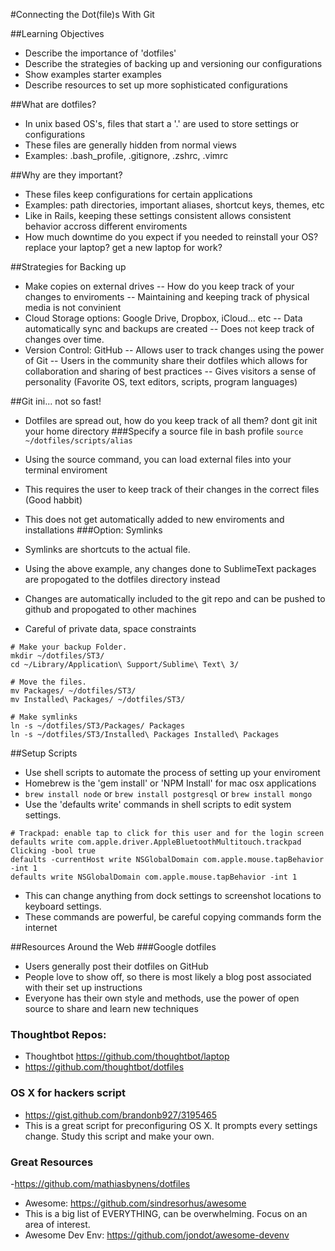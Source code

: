 #Connecting the Dot(file)s With Git

##Learning Objectives
- Describe the importance of 'dotfiles'
- Describe the strategies of backing up and versioning our configurations
- Show examples starter examples
- Describe resources to set up more sophisticated configurations

##What are dotfiles?
- In unix based OS's, files that start a '.' are used to store settings or configurations
- These files are generally hidden from normal views
- Examples: .bash_profile, .gitignore, .zshrc, .vimrc

##Why are they important?
- These files keep configurations for certain applications
- Examples: path directories, important aliases, shortcut keys, themes, etc
- Like in Rails, keeping these settings consistent allows consistent behavior accross different enviroments
- How much downtime do you expect if you needed to reinstall your OS? replace your laptop? get a new laptop for work?

##Strategies for Backing up
- Make copies on external drives
  -- How do you keep track of your changes to enviroments
  -- Maintaining and keeping track of physical media is not convinient
- Cloud Storage options: Google Drive, Dropbox, iCloud... etc
  -- Data automatically sync and backups are created
  -- Does not keep track of changes over time.
- Version Control: GitHub
  -- Allows user to track changes using the power of Git
  -- Users in the community share their dotfiles which allows for collaboration and sharing of best practices
  -- Gives visitors a sense of personality (Favorite OS, text editors, scripts, program languages)

##Git ini... not so fast!
- Dotfiles are spread out, how do you keep track of all them?  dont git init your home directory
###Specify a source file in bash profile
`source ~/dotfiles/scripts/alias`
- Using the source command, you can load external files into your terminal enviroment
- This requires the user to keep track of their changes in the correct files (Good habbit)
- This does not get automatically added to new enviroments and installations
###Option: Symlinks

- Symlinks are shortcuts to the actual file.
- Using the above example, any changes done to SublimeText packages are propogated to the dotfiles directory instead
- Changes are automatically included to the git repo and can be pushed to github and propogated to other machines
- Careful of private data, space constraints

```
# Make your backup Folder.
mkdir ~/dotfiles/ST3/
cd ~/Library/Application\ Support/Sublime\ Text\ 3/

# Move the files.
mv Packages/ ~/dotfiles/ST3/
mv Installed\ Packages/ ~/dotfiles/ST3/

# Make symlinks
ln -s ~/dotfiles/ST3/Packages/ Packages
ln -s ~/dotfiles/ST3/Installed\ Packages Installed\ Packages
```

##Setup Scripts
- Use shell scripts to automate the process of setting up your enviroment
- Homebrew is the 'gem install' or 'NPM Install' for mac osx applications
- `brew install node`  or `brew install postgresql` or `brew install mongo`
- Use the 'defaults write' commands in shell scripts to edit system settings.
```
# Trackpad: enable tap to click for this user and for the login screen
defaults write com.apple.driver.AppleBluetoothMultitouch.trackpad Clicking -bool true
defaults -currentHost write NSGlobalDomain com.apple.mouse.tapBehavior -int 1
defaults write NSGlobalDomain com.apple.mouse.tapBehavior -int 1
```

- This can change anything from dock settings to screenshot locations to keyboard settings.
- These commands are powerful, be careful copying commands form the internet

##Resources Around the Web
###Google dotfiles
- Users generally post their dotfiles on GitHub
- People love to show off, so there is most likely a blog post associated with their set up instructions
- Everyone has their own style and methods, use the power of open source to share and learn new techniques
### Thoughtbot Repos:
- Thoughtbot https://github.com/thoughtbot/laptop
- https://github.com/thoughtbot/dotfiles
### OS X for hackers script
- https://gist.github.com/brandonb927/3195465
- This is a great script for preconfiguring OS X.  It prompts every settings change.  Study this script and make your own.
### Great Resources
-https://github.com/mathiasbynens/dotfiles
- Awesome: https://github.com/sindresorhus/awesome
- This is a big list of EVERYTHING, can be overwhelming. Focus on an area of interest.
- Awesome Dev Env: https://github.com/jondot/awesome-devenv

